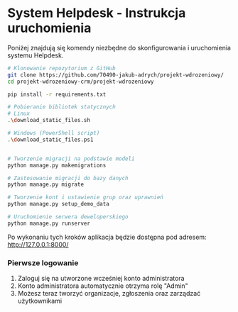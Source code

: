 # System Helpdesk - Instrukcja uruchomienia

Poniżej znajdują się komendy niezbędne do skonfigurowania i uruchomienia systemu Helpdesk.


```bash
# Klonowanie repozytorium z GitHub
git clone https://github.com/70490-jakub-adrych/projekt-wdrozeniowy/
cd projekt-wdrozeniowy-crm/projekt-wdrozeniowy

pip install -r requirements.txt

# Pobieranie bibliotek statycznych
# Linux
.\download_static_files.sh

# Windows (PowerShell script)
.\download_static_files.ps1


# Tworzenie migracji na podstawie modeli
python manage.py makemigrations

# Zastosowanie migracji do bazy danych
python manage.py migrate

# Tworzenie kont i ustawienie grup oraz uprawnień
python manage.py setup_demo_data

# Uruchomienie serwera deweloperskiego
python manage.py runserver
```

Po wykonaniu tych kroków aplikacja będzie dostępna pod adresem: http://127.0.0.1:8000/

### Pierwsze logowanie

1. Zaloguj się na utworzone wcześniej konto administratora
2. Konto administratora automatycznie otrzyma rolę "Admin"
3. Możesz teraz tworzyć organizacje, zgłoszenia oraz zarządzać użytkownikami
